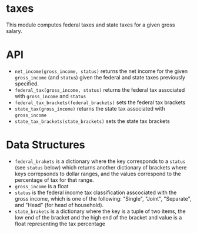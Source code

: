 # taxes

This module computes federal taxes and state taxes for a given gross salary. 

# API 

- `net_income(gross_income, status)` returns the net income for the given `gross_income` (and `status`) given the federal and state taxes previously specified.  
- `federal_tax(gross_income, status)` returns the federal tax associated with `gross_income` and `status`
- `federal_tax_brackets(federal_brackets)` sets the federal tax brackets
- `state_tax(gross_income)` returns the state tax associated with `gross_income`
- `state_tax_brackets(state_brackets)` sets the state tax brackets  

# Data Structures

- `federal_brakets` is a dictionary where the key corresponds to a `status` (see `status` below) which returns another dictionary of brackets where keys correpsonds to dollar ranges, and the values correspond to the percentage of tax for that range. 
- `gross_income` is a float
- `status` is the federal income tax classification asscociated with the gross income, which is one of the following: "Single", "Joint", "Separate", and "Head" (for head of household).  
- `state_brakets` is a dictionary where the key is a tuple of two items, the low end of the bracket and the high end of the bracket and value is a float representing the tax percentage



